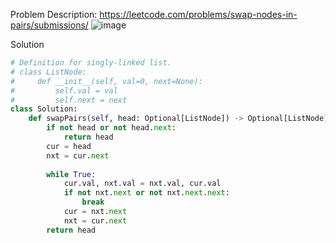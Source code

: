 Problem Description: https://leetcode.com/problems/swap-nodes-in-pairs/submissions/
![image](https://user-images.githubusercontent.com/11685096/154201285-88f3ca95-3f48-4cc4-8f5e-6bd1a5c8e3bf.png)

Solution
```python
# Definition for singly-linked list.
# class ListNode:
#     def __init__(self, val=0, next=None):
#         self.val = val
#         self.next = next
class Solution:
    def swapPairs(self, head: Optional[ListNode]) -> Optional[ListNode]:
        if not head or not head.next:
            return head
        cur = head
        nxt = cur.next
        
        while True:
            cur.val, nxt.val = nxt.val, cur.val
            if not nxt.next or not nxt.next.next:
                break
            cur = nxt.next
            nxt = cur.next
        return head
```
